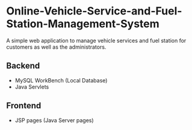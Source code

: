 # Online-Vehicle-Service-and-Fuel-Station-Management-System
A simple web application to manage vehicle services and fuel station for customers as well as the administrators.
## Backend
- MySQL WorkBench (Local Database)
- Java Servlets

## Frontend
- JSP pages (Java Server pages)
